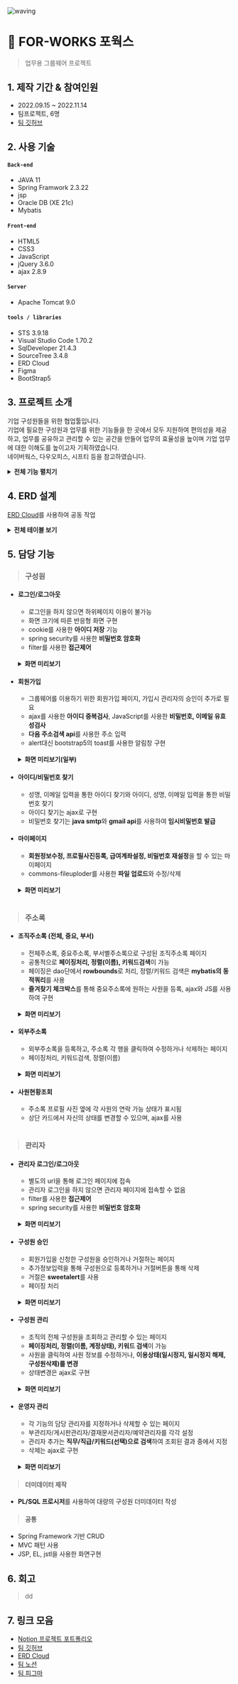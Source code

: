 ![waving](https://capsule-render.vercel.app/api?type=waving&height=200&text=FOR-WORKS&color=7D6CFF&fontColor=FFFFFF)
# 📌 FOR-WORKS 포웍스
> 업무용 그룹웨어 프로젝트


## 1. 제작 기간 & 참여인원
- 2022.09.15 ~ 2022.11.14
- 팀프로젝트, 6명
- [팀 깃허브](https://github.com/eunn-jin/ForWorks)


## 2. 사용 기술
#### `Back-end`
  - JAVA 11
  - Spring Framwork 2.3.22
  - jsp
  - Oracle DB (XE 21c)
  - Mybatis
#### `Front-end`
  - HTML5
  - CSS3
  - JavaScript
  - jQuery 3.6.0
  - ajax 2.8.9
#### `Server`
  - Apache Tomcat 9.0
#### `tools / libraries`
  - STS 3.9.18
  - Visual Studio Code 1.70.2
  - SqlDeveloper 21.4.3
  - SourceTree 3.4.8
  - ERD Cloud
  - Figma
  - BootStrap5


## 3. 프로젝트 소개
기업 구성원들을 위한 협업툴입니다.  <br>
기업에 필요한 구성원과 업무를 위한 기능들을 한 곳에서 모두 지원하여 편의성을 제공하고, 업무를 공유하고 관리할 수 있는 공간을 만들어 업무의 효율성을 높이며 기업 업무에 대한 이해도를 높이고자 기획하였습니다. <br>
네이버웍스, 다우오피스, 시프티 등을 참고하였습니다.

<details>
<summary><b>전체 기능 펼치기</b></summary>
<div markdown="1">

### 4.1. 팀원별 기능
  
- **서준영(조장)** - 게시판 기능
- **조은진(형상관리)** - 근태관리 기능
- **권지은(DB관리)** - 급여관리, 문서관리 기능
- **권효정** - 구성원, 주소록, 관리자 기능
- **곽우진** - 전자결재 기능
- **김소라** - 업무관리(일정, 할일) 기능

### 4.2. 기능 상세

- **구성원**
  - 회원가입
  - 로그인/로그아웃
  - 아이디/비밀번호찾기
  - 마이페이지

- **주소록**
  - 조직주소록
  - 외부주소록
  - 사원현황조회

- **관리자**
  - 구성원 승인
  - 구성원 관리
  - 운영자 관리
  
- **근태관리**
  - 일일근태관리
  - 근태현황조회
  - 휴가관리
  
- **급여관리**
  - 급여명세서
  - 급여정산
  - 급여관리
  
- **전자결재**
  - 서명관리
  - 결재문서 작성
  - 결재승인/반려
  - 결재문서함

- **문서관리**
  - 전체문서관리
  - 결재문서관리
  - 일반문서관리

- **업무관리**
  - 일정관리
  - 할일관리
  
- **게시판**
  - 공지사항
  - 커뮤니티
  - 설문/투표
  
</div>
</details>


## 4. ERD 설계
[ERD Cloud]()를 사용하여 공동 작업
<details>
<summary><b>전체 테이블 보기</b></summary>

![FORWORKS](https://user-images.githubusercontent.com/96437859/203141175-88475012-a2f6-433f-b8e4-a87cf6cc93e4.png)

</details>


## 5. 담당 기능

> ### 구성원
- #### 로그인/로그아웃
  - 로그인을 하지 않으면 하위페이지 이용이 불가능
  - 화면 크기에 따른 반응형 화면 구현
  - cookie를 사용한 **아이디 저장** 기능
  - spring security를 사용한 **비밀번호 암호화**
  - filter를 사용한 **접근제어**
  <br>
  <details>
  <summary><b>화면 미리보기</b></summary>

  ![로그인](https://user-images.githubusercontent.com/96437859/203422142-4b18dbc9-267b-4e69-a20a-34bd48893eb7.png)

  </details>

- #### 회원가입
  - 그룹웨어를 이용하기 위한 회원가입 페이지, 가입시 관리자의 승인이 추가로 필요
  - ajax를 사용한 **아이디 중복검사**, JavaScript를 사용한 **비밀번호, 이메일 유효성검사**
  - **다음 주소검색 api**를 사용한 주소 입력
  - alert대신 bootstrap5의 toast를 사용한 알림창 구현
  <br>
  <details>
  <summary><b>화면 미리보기(일부)</b></summary>

  ![회원가입](https://user-images.githubusercontent.com/96437859/203424213-5f76c360-855a-4ac5-adb0-0a5dee185f1f.png)

  </details>
  
- #### 아이디/비밀번호 찾기
  - 성명, 이메일 입력을 통한 아이디 찾기와 아이디, 성명, 이메일 입력을 통한 비밀번호 찾기
  - 아이디 찾기는 ajax로 구현
  - 비밀번호 찾기는 **java smtp**와 **gmail api**를 사용하여 **임시비밀번호 발급**
- #### 마이페이지
  - **회원정보수정, 프로필사진등록, 급여계좌설정, 비밀번호 재설정**을 할 수 있는 마이페이지
  - commons-fileuploder를 사용한 **파일 업로드**와 수정/삭제
  <br>
  <details>
  <summary><b>화면 미리보기</b></summary>

  ![마이페이지 프로필변경](https://user-images.githubusercontent.com/96437859/203422744-a4fca65a-7635-419a-a173-fa8541fd638e.gif)

  </details>
  <br>
  
> ### 주소록
- #### 조직주소록 (전체, 중요, 부서)
  - 전체주소록, 중요주소록, 부서별주소록으로 구성된 조직주소록 페이지
  - 공통적으로 **페이징처리, 정렬(이름), 키워드검색**이 가능
  - 페이징은 dao단에서 **rowbounds**로 처리, 정렬/키워드 검색은 **mybatis의 동적쿼리**를 사용
  - **즐겨찾기 체크박스**를 통해 중요주소록에 원하는 사원을 등록, ajax와 JS를 사용하여 구현
  <br>
  <details>
  <summary><b>화면 미리보기</b></summary>

  ![전체_주소록](https://user-images.githubusercontent.com/96437859/203422903-c40ed0db-6bd1-46e9-984d-20eadfe6c968.gif)

  </details>
  
- #### 외부주소록
  - 외부주소록을 등록하고, 주소록 각 행을 클릭하여 수정하거나 삭제하는 페이지
  - 페이징처리, 키워드검색, 정렬(이름)
  <br>
  <details>
  <summary><b>화면 미리보기</b></summary>

  ![외부_주소록](https://user-images.githubusercontent.com/96437859/203423109-a480efa4-67ac-421b-8464-d9915598676b.gif)

  </details>
  
- #### 사원현황조회
  - 주소록 프로필 사진 옆에 각 사원의 연락 가능 상태가 표시됨
  - 상단 카드에서 자신의 상태를 변경할 수 있으며, ajax를 사용
  <br>
> ### 관리자
- #### 관리자 로그인/로그아웃
  - 별도의 url을 통해 로그인 페이지에 접속
  - 관리자 로그인을 하지 않으면 관리자 페이지에 접속할 수 없음
  - filter를 사용한 **접근제어**
  - spring security를 사용한 **비밀번호 암호화**
  <br>
  <details>
  <summary><b>화면 미리보기</b></summary>

  ![관리자로그인](https://user-images.githubusercontent.com/96437859/203423607-f244319f-7792-430d-b427-901ec46758c6.png)

  </details>
  
- #### 구성원 승인
  - 회원가입을 신청한 구성원을 승인하거나 거절하는 페이지
  - 추가정보입력을 통해 구성원으로 등록하거나 거절버튼을 통해 삭제
  - 거절은 **sweetalert**를 사용
  - 페이징 처리
  <br>
  <details>
  <summary><b>화면 미리보기</b></summary>

  ![구성원 승인](https://user-images.githubusercontent.com/96437859/203423649-573b8ba3-c921-49b9-9bad-90977ca54415.gif)

  </details>
  
- #### 구성원 관리
  - 조직의 전체 구성원을 조회하고 관리할 수 있는 페이지
  - **페이징처리, 정렬(이름, 계정상태), 키워드 검색**이 가능
  - 사원을 클릭하여 사원 정보를 수정하거나, **이용상태(일시정지, 일시정지 해제, 구성원삭제)를 변경**
  - 상태변경은 ajax로 구현
  <br>
  <details>
  <summary><b>화면 미리보기</b></summary>

  ![구성원관리](https://user-images.githubusercontent.com/96437859/203423707-81879b5e-4a90-4e3d-8077-3928fea7e748.gif)

  </details>
  
- #### 운영자 관리
  - 각 기능의 담당 관리자를 지정하거나 삭제할 수 있는 페이지
  - 부관리자/게시판관리자/결재문서관리자/예약관리자를 각각 설정
  - 관리자 추가는 **직무/직급/키워드(선택)으로 검색**하여 조회된 결과 중에서 지정
  - 삭제는 ajax로 구현
  <br>
  <details>
  <summary><b>화면 미리보기</b></summary>

  ![관리자_지정](https://user-images.githubusercontent.com/96437859/203423759-ed097b0a-ff5b-4cea-98cd-c0ad36e8ef24.gif)

  </details>

> #### 더미데이터 제작
  - **PL/SQL 프로시저**를 사용하여 대량의 구성원 더미데이터 작성
> #### 공통
  - Spring Framework 기반 CRUD
  - MVC 패턴 사용
  - JSP, EL, jstl을 사용한 화면구현

## 6. 회고
> dd

## 7. 링크 모음
- [Notion 프로젝트 포트폴리오](https://hyojunnii.notion.site/FOR-WORKS-4c0a1902ee6940cb8de3e19e5caf11f5) <br>
- [팀 깃허브](https://github.com/eunn-jin/ForWorks) <br>
- [ERD Cloud](https://www.erdcloud.com/d/uYeraQMbuvQwe2hML) <br>
- [팀 노션](https://www.notion.so/4-For-Works-16c4ddd42ef04609b2fa219dc7c98497) <br>
- [팀 피그마](https://www.figma.com/file/LyiHOcQc6ZG8S2SZzQVwbU/for-works?node-id=4%3A72&t=046S76ium0voUMso-0)
